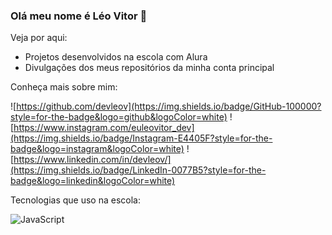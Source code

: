 ### Olá meu nome é Léo Vitor 👋

Veja por aqui:
- Projetos desenvolvidos na escola com Alura
- Divulgações dos meus repositórios da minha conta principal

Conheça mais sobre mim:

![https://github.com/devleov](https://img.shields.io/badge/GitHub-100000?style=for-the-badge&logo=github&logoColor=white)
![https://www.instagram.com/euleovitor_dev](https://img.shields.io/badge/Instagram-E4405F?style=for-the-badge&logo=instagram&logoColor=white)
![https://www.linkedin.com/in/devleov/](https://img.shields.io/badge/LinkedIn-0077B5?style=for-the-badge&logo=linkedin&logoColor=white)

Tecnologias que uso na escola:

![JavaScript](https://img.shields.io/badge/JavaScript-323330?style=for-the-badge&logo=javascript&logoColor=F7DF1E)
